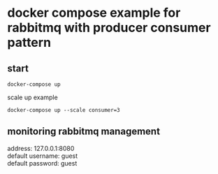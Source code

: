 # docker compose example for rabbitmq with producer consumer pattern

## start

    docker-compose up

scale up example

    docker-compose up --scale consumer=3


## monitoring rabbitmq management

address: 127.0.0.1:8080 <br>
default username: guest <br>
default password: guest <br>
